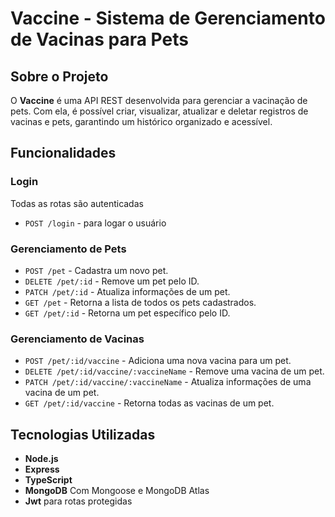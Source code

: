 # Vaccine - Sistema de Gerenciamento de Vacinas para Pets

## Sobre o Projeto

O **Vaccine** é uma API REST desenvolvida para gerenciar a vacinação de pets. Com ela, é possível criar, visualizar, atualizar e deletar registros de vacinas e pets, garantindo um histórico organizado e acessível.

## Funcionalidades

### Login

Todas as rotas são autenticadas

- `POST /login` - para logar o usuário

### Gerenciamento de Pets

- `POST /pet` - Cadastra um novo pet.
- `DELETE /pet/:id` - Remove um pet pelo ID.
- `PATCH /pet/:id` - Atualiza informações de um pet.
- `GET /pet` - Retorna a lista de todos os pets cadastrados.
- `GET /pet/:id` - Retorna um pet específico pelo ID.

### Gerenciamento de Vacinas

- `POST /pet/:id/vaccine` - Adiciona uma nova vacina para um pet.
- `DELETE /pet/:id/vaccine/:vaccineName` - Remove uma vacina de um pet.
- `PATCH /pet/:id/vaccine/:vaccineName` - Atualiza informações de uma vacina de um pet.
- `GET /pet/:id/vaccine` - Retorna todas as vacinas de um pet.

## Tecnologias Utilizadas

- **Node.js**
- **Express**
- **TypeScript**
- **MongoDB** Com Mongoose e MongoDB Atlas
- **Jwt** para rotas protegidas
